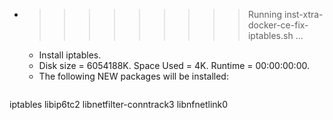 * >>>>>>>>> Running inst-xtra-docker-ce-fix-iptables.sh ...
  * Install iptables.
  * Disk size = 6054188K. Space Used = 4K. Runtime = 00:00:00:00.
  * The following NEW packages will be installed:
  ```bash
iptables libip6tc2 libnetfilter-conntrack3 libnfnetlink0
  ```
